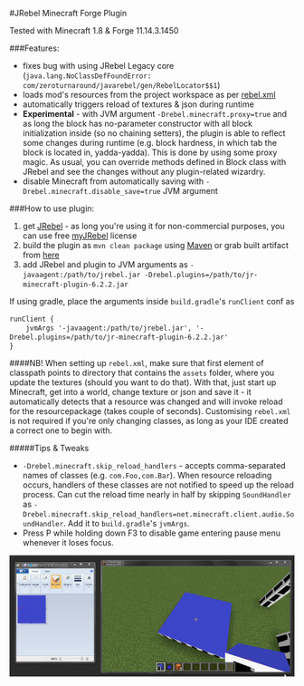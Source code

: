 #JRebel Minecraft Forge Plugin

Tested with Minecraft 1.8 & Forge 11.14.3.1450

###Features:
* fixes bug with using JRebel Legacy core (`java.lang.NoClassDefFoundError: com/zeroturnaround/javarebel/gen/RebelLocator$$1`)
* loads mod's resources from the project workspace as per [rebel.xml](http://manuals.zeroturnaround.com/jrebel/standalone/config.html)
* automatically triggers reload of textures & json during runtime
* **Experimental** - with JVM argument `-Drebel.minecraft.proxy=true` and as long the block has no-parameter constructor with all block initialization inside (so no chaining setters), the plugin is able to reflect some changes during runtime (e.g. block hardness, in which tab the block is located in, yadda-yadda). This is done by using some proxy magic. As usual, you can override methods defined in Block class with JRebel and see the changes without any plugin-related wizardry.
* disable Minecraft from automatically saving with `-Drebel.minecraft.disable_save=true` JVM argument


###How to use plugin:

1. get [JRebel](https://zeroturnaround.com/software/jrebel/) - as long you're using it for non-commercial purposes, you can use free [myJRebel](https://my.jrebel.com/) license
2. build the plugin as `mvn clean package` using [Maven](https://maven.apache.org/) or grab built artifact from [here](https://github.com/henri5/jr-minecraft-plugin/raw/master/lib/jr-minecraft-plugin-6.2.2.jar)
3. add JRebel and plugin to JVM arguments as `-javaagent:/path/to/jrebel.jar -Drebel.plugins=/path/to/jr-minecraft-plugin-6.2.2.jar`

If using gradle, place the arguments inside `build.gradle`'s `runClient` conf as
```
runClient {
    jvmArgs '-javaagent:/path/to/jrebel.jar', '-Drebel.plugins=/path/to/jr-minecraft-plugin-6.2.2.jar'
}
```
####NB!
When setting up `rebel.xml`, make sure that first element of classpath points to directory that contains the `assets` folder, where you update the textures (should you want to do that).
With that, just start up Minecraft, get into a world, change texture or json and save it - it automatically detects that a resource was changed and will invoke reload for the resourcepackage (takes couple of seconds). Customising `rebel.xml` is not required if you're only changing classes, as long as your IDE created a correct one to begin with.

#####Tips & Tweaks

* `-Drebel.minecraft.skip_reload_handlers` - accepts comma-separated names of classes (e.g. `com.Foo,com.Bar`). When resource reloading occurs, handlers of these classes are not notified to speed up the reload process. Can cut the reload time nearly in half by skipping `SoundHandler` as `-Drebel.minecraft.skip_reload_handlers=net.minecraft.client.audio.SoundHandler`. Add it to `build.gradle`'s `jvmArgs`.
* Press P while holding down F3 to disable game entering pause menu whenever it loses focus.

![](https://raw.githubusercontent.com/henri5/jr-minecraft-plugin/master/plugin_in_action.gif)

